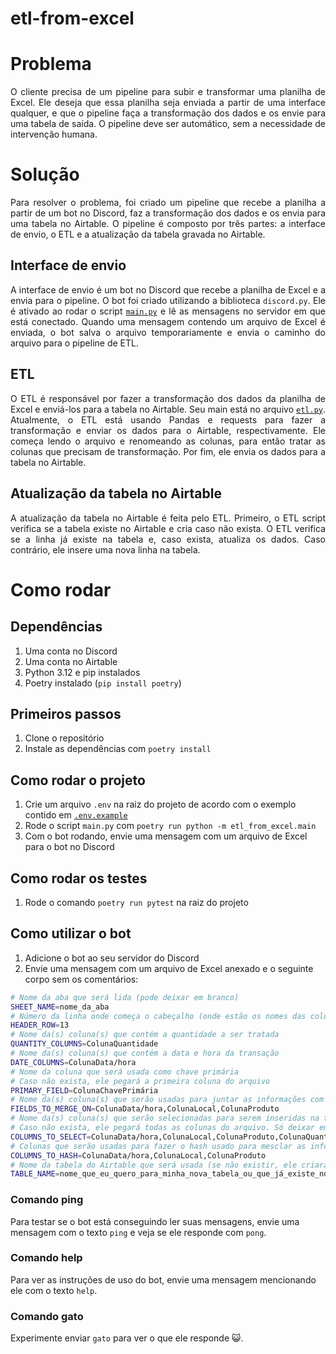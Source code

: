 # etl-from-excel

# Problema

<p align="justify">
O cliente precisa de um pipeline para subir e transformar uma planilha de Excel. Ele deseja que essa planilha seja enviada a partir de uma interface qualquer, e que o pipeline faça a transformação dos dados e os envie para uma tabela de saída. O pipeline deve ser automático, sem a necessidade de intervenção humana.
</p>

# Solução

<p align="justify">
Para resolver o problema, foi criado um pipeline que recebe a planilha a partir de um bot no Discord, faz a transformação dos dados e os envia para uma tabela no Airtable. O pipeline é composto por três partes: a interface de envio, o ETL e a atualização da tabela gravada no Airtable.
</p>

## Interface de envio

<p align="justify">
A interface de envio é um bot no Discord que recebe a planilha de Excel e a envia para o pipeline. O bot foi criado utilizando a biblioteca <code>discord.py</code>. Ele é ativado ao rodar o script <code><a href="etl_from_excel/main.py">main.py</a></code> e lê as mensagens no servidor em que está conectado. Quando uma mensagem contendo um arquivo de Excel é enviada, o bot salva o arquivo temporariamente e envia o caminho do arquivo para o pipeline de ETL.
</p>

## ETL

<p align="justify">
O ETL é responsável por fazer a transformação dos dados da planilha de Excel e enviá-los para a tabela no Airtable. Seu main está no arquivo <code><a href="etl_from_excel/etl.py">etl.py</a></code>. Atualmente, o ETL está usando Pandas e requests para fazer a transformação e enviar os dados para o Airtable, respectivamente. Ele começa lendo o arquivo e renomeando as colunas, para então tratar as colunas que precisam de transformação. Por fim, ele envia os dados para a tabela no Airtable.
</p>

## Atualização da tabela no Airtable

<p align="justify">
A atualização da tabela no Airtable é feita pelo ETL. Primeiro, o ETL script verifica se a tabela existe no Airtable e cria caso não exista. O ETL verifica se a linha já existe na tabela e, caso exista, atualiza os dados. Caso contrário, ele insere uma nova linha na tabela.
</p>

# Como rodar

## Dependências

1. Uma conta no Discord
2. Uma conta no Airtable
3. Python 3.12 e pip instalados
2. Poetry instalado (`pip install poetry`)

## Primeiros passos
1. Clone o repositório
2. Instale as dependências com `poetry install`

## Como rodar o projeto
1. Crie um arquivo `.env` na raiz do projeto de acordo com o exemplo contido em [`.env.example`](.env.example)
2. Rode o script `main.py` com `poetry run python -m etl_from_excel.main`
3. Com o bot rodando, envie uma mensagem com um arquivo de Excel para o bot no Discord

## Como rodar os testes
1. Rode o comando `poetry run pytest` na raiz do projeto

## Como utilizar o bot

1. Adicione o bot ao seu servidor do Discord
2. Envie uma mensagem com um arquivo de Excel anexado e o seguinte corpo sem os comentários:
```bash
# Nome da aba que será lida (pode deixar em branco)
SHEET_NAME=nome_da_aba
# Número da linha onde começa o cabeçalho (onde estão os nomes das colunas)
HEADER_ROW=13
# Nome da(s) coluna(s) que contém a quantidade a ser tratada
QUANTITY_COLUMNS=ColunaQuantidade
# Nome da(s) coluna(s) que contém a data e hora da transação
DATE_COLUMNS=ColunaData/hora
# Nome da coluna que será usada como chave primária
# Caso não exista, ele pegará a primeira coluna do arquivo
PRIMARY_FIELD=ColunaChavePrimária
# Nome da(s) coluna(s) que serão usadas para juntar as informações com as que já estão na tabela
FIELDS_TO_MERGE_ON=ColunaData/hora,ColunaLocal,ColunaProduto
# Nome da(s) coluna(s) que serão selecionadas para serem inseridas na tabela
# Caso não exista, ele pegará todas as colunas do arquivo. Só deixar em branco se quiser todas as colunas
COLUMNS_TO_SELECT=ColunaData/hora,ColunaLocal,ColunaProduto,ColunaQuantidade,ColunaValor
# Colunas que serão usadas para fazer o hash usado para mesclar as informações (equivalente a chave composta de uma tabela)
COLUMNS_TO_HASH=ColunaData/hora,ColunaLocal,ColunaProduto
# Nome da tabela do Airtable que será usada (se não existir, ele criará uma nova)
TABLE_NAME=nome_que_eu_quero_para_minha_nova_tabela_ou_que_já_existe_no_airtable
```

### Comando ping
Para testar se o bot está conseguindo ler suas mensagens, envie uma mensagem com o texto `ping` e veja se ele responde com `pong`.

### Comando help
Para ver as instruções de uso do bot, envie uma mensagem mencionando ele com o texto `help`.

### Comando gato
Experimente enviar `gato` para ver o que ele responde 😺.

